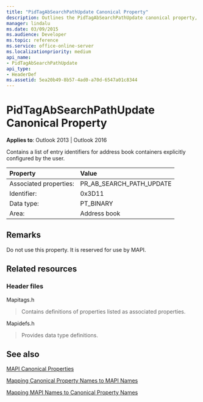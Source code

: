 ```yaml
---
title: "PidTagAbSearchPathUpdate Canonical Property"
description: Outlines the PidTagAbSearchPathUpdate canonical property, which contains a list of entry identifiers for address book containers configured by the user. 
manager: lindalu
ms.date: 03/09/2015
ms.audience: Developer
ms.topic: reference
ms.service: office-online-server
ms.localizationpriority: medium
api_name:
- PidTagAbSearchPathUpdate
api_type:
- HeaderDef
ms.assetid: 5ea20b49-8b57-4ad0-a70d-6547a01c8344
---
```


# PidTagAbSearchPathUpdate Canonical Property

  
  
**Applies to**: Outlook 2013 | Outlook 2016 
  
Contains a list of entry identifiers for address book containers explicitly configured by the user. 
  
|Property|Value|
|:-----|:-----|
|Associated properties:  <br/> |PR_AB_SEARCH_PATH_UPDATE  <br/> |
|Identifier:  <br/> |0x3D11  <br/> |
|Data type:  <br/> |PT_BINARY  <br/> |
|Area:  <br/> |Address book  <br/> |
   
## Remarks

Do not use this property. It is reserved for use by MAPI.
  
## Related resources

### Header files

Mapitags.h
  
> Contains definitions of properties listed as associated properties.
    
Mapidefs.h
  
> Provides data type definitions.
    
## See also



[MAPI Canonical Properties](mapi-canonical-properties.md)
  
[Mapping Canonical Property Names to MAPI Names](mapping-canonical-property-names-to-mapi-names.md)
  
[Mapping MAPI Names to Canonical Property Names](mapping-mapi-names-to-canonical-property-names.md)

